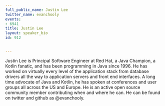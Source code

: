 ---
full_public_name: Justin Lee
twitter_name: evanchooly
events:
- 6941
title: Justin Lee
layout: speaker_bio
id: 912

---
Justin Lee is Principal Software Engineer at Red Hat, a Java Champion, a Kotlin fanatic, and has been programming in Java since 1996.  He has worked on virtually every level of the application stack from database drivers all the way to application servers and front end interfaces.  A long time advocate of Java and Kotlin, he has spoken at conferences and user groups all across the US and Europe.  He is an active open source community member contributing when and where he can. He can be found on twitter and github as @evanchooly.